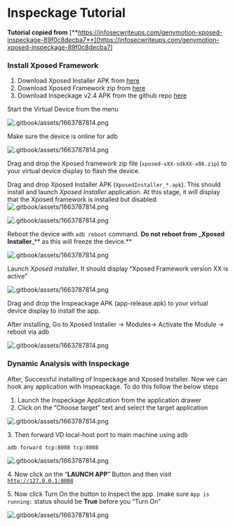 # Inspeckage Tutorial

**Tutorial copied from** [**https://infosecwriteups.com/genymotion-xposed-inspeckage-89f0c8decba7**](https://infosecwriteups.com/genymotion-xposed-inspeckage-89f0c8decba7)

### Install Xposed Framework <a href="#ef45" id="ef45"></a>

1. Download Xposed Installer APK from [here](https://forum.xda-developers.com/attachments/xposedinstaller\_3-1-5-apk.4393082/)
2. Download Xposed Framework zip from [here](https://dl-xda.xposed.info/framework/sdk25/x86/xposed-v89-sdk25-x86.zip)
3. Download Inspeckage v2.4 APK from the github repo [here](https://github.com/ac-pm/Inspeckage/releases)

Start the Virtual Device from the menu

![.gitbook/assets/1663787814.png](http://res.cloudinary.com/dr4gsg09f/image/upload/v1663787813/uybyj0tluwvcyxjzblt5.png)

Make sure the device is online for adb

![.gitbook/assets/1663787814.png](http://res.cloudinary.com/dr4gsg09f/image/upload/v1663787814/ihko3uze7rlxhq6m1x0h.png)

Drag and drop the Xposed framework zip file (`xposed-vXX-sdkXX-x86.zip`) to your virtual device display to flash the device.

Drag and drop Xposed Installer APK (`XposedInstaller_*.apk`). This should install and launch _Xposed Installer_ application. At this stage, it will display that the Xposed framework is installed but disabled:![.gitbook/assets/1663787814.png](https://miro.medium.com/max/30/0\*0ddJI69QvpxC8rXq.png?q=20)

![.gitbook/assets/1663787814.png](http://res.cloudinary.com/dr4gsg09f/image/upload/v1663787815/y813lnbb2by73ommv3w9.png)

Reboot the device with `adb reboot` command. **Do not reboot from \_Xposed Installer**\_\*\* as this will freeze the device.\*\*

![.gitbook/assets/1663787814.png](http://res.cloudinary.com/dr4gsg09f/image/upload/v1663787815/pdhldb0yjnsjrokzy1pt.png)

Launch _Xposed installer_. It should display “Xposed Framework version XX is active”

![.gitbook/assets/1663787814.png](http://res.cloudinary.com/dr4gsg09f/image/upload/v1663787816/d5xmcftnth6dsbcunvss.png)

Drag and drop the Inspeackage APK (app-release.apk) to your virtual device display to install the app.

After installing, Go to Xposed Installer → Modules→ Activate the Module → reboot via adb

![.gitbook/assets/1663787814.png](http://res.cloudinary.com/dr4gsg09f/image/upload/v1663787817/mmrabmbu2g3jam7snadc.png)

### Dynamic Analysis with Inspeckage <a href="#7856" id="7856"></a>

After, Successful installing of Inspeckage and Xposed Installer. Now we can hook any application with Inspeackage. To do this follow the below steps

1. Launch the Inspeckage Application from the application drawer
2. Click on the “Choose target” text and select the target application

![.gitbook/assets/1663787814.png](http://res.cloudinary.com/dr4gsg09f/image/upload/v1663787818/obprmzsku5e4u2aupvvy.png)

3\. Then forward VD local-host port to main machine using adb

```
adb forward tcp:8008 tcp:8008
```

![.gitbook/assets/1663787814.png](http://res.cloudinary.com/dr4gsg09f/image/upload/v1663787819/glrmodgikdz0iubr8ch8.png)

4\. Now click on the “**LAUNCH APP**” Button and then visit [`http://127.0.0.1:8008`](http://127.0.0.1:8008)

5\. Now click Turn On the button to Inspect the app. (make sure `App is running:` status should be **True** before you “Turn On”

![.gitbook/assets/1663787814.png](http://res.cloudinary.com/dr4gsg09f/image/upload/v1663787820/gurxjrwxebrxccacs6mn.png)
